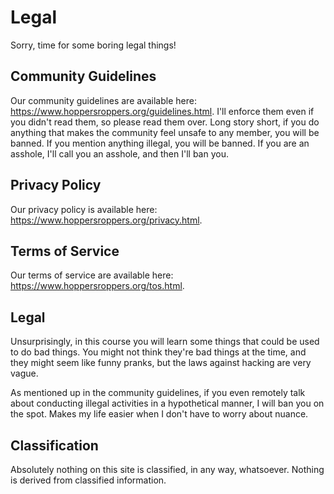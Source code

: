 # Legal
Sorry, time for some boring legal things! 

## Community Guidelines
Our community guidelines are available here: <https://www.hoppersroppers.org/guidelines.html>. I'll enforce them even if you didn't read them, so please read them over. Long story short, if you do anything that makes the community feel unsafe to any member, you will be banned. If you mention anything illegal, you will be banned. If you are an asshole, I'll call you an asshole, and then I'll ban you.

## Privacy Policy
Our privacy policy is available here: <https://www.hoppersroppers.org/privacy.html>.

## Terms of Service
Our terms of service are available here: <https://www.hoppersroppers.org/tos.html>.

## Legal
Unsurprisingly, in this course you will learn some things that could be used to do bad things. You might not think they're bad things at the time, and they might seem like funny pranks, but the laws against hacking are very vague. 

As mentioned up in the community guidelines, if you even remotely talk about conducting illegal activities in a hypothetical manner, I will ban you on the spot. Makes my life easier when I don't have to worry about nuance.

## Classification
Absolutely nothing on this site is classified, in any way, whatsoever. Nothing is derived from classified information.

